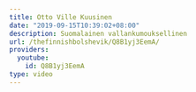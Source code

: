 ```yaml
---
title: Otto Ville Kuusinen
date: "2019-09-15T10:39:02+08:00"
description: Suomalainen vallankumouksellinen
url: /thefinnishbolshevik/Q8B1yj3EemA/
providers:
  youtube:
    id: Q8B1yj3EemA
type: video
---
```

